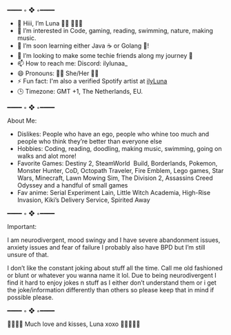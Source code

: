 ━━━━ ◦ ❖ ◦━━━━
- 👋 Hiii, I’m Luna 🏳️‍⚧️ 🩷💛🩵
- 👀 I’m interested in Code, gaming, reading, swimming, nature, making music.
- 🌱 I’m soon learning either Java ☕️ or Golang 💙!
- 💞️ I’m looking to make some techie friends along my journey 🥰
- 📫 How to reach me: Discord: ilylunaa_
- 😄 Pronouns: 🏳️‍⚧️ She/Her 🏳️‍⚧️
- ⚡ Fun fact: I'm also a verified Spotify artist at [ilyLuna](https://open.spotify.com/artist/149ovLrninF8hp2zUDUqhv)
- 🕒 Timezone: GMT +1, The Netherlands, EU.

  
━━━━ ◦ ❖ ◦━━━━


About Me:

- Dislikes: People who have an ego, people who whine too much and people who think they’re better than everyone else
- Hobbies: Coding, reading, doodling, making music, swimming, going on walks and alot more!
- Favorite Games: Destiny 2, SteamWorld  Build, Borderlands, Pokemon, Monster Hunter, CoD, Octopath Traveler, Fire Emblem, Lego games, Star Wars, Minecraft, Lawn Mowing Sim, The Division 2, Assassins Creed Odyssey and a handful of small games
- Fav anime: Serial Experiment Lain, Little Witch Academia, High-Rise Invasion, Kiki’s Delivery Service, Spirited Away

━━━━ ◦ ❖ ◦━━━━


Important: 

I am neurodivergent, mood swingy and I have severe abandonment issues, anxiety issues and fear of failure I probably also have BPD but I’m still unsure of that.

I don’t like the constant joking about stuff all the time. Call me old fashioned or blunt or whatever you wanna name it lol. Due to being neurodivergent I find it hard to enjoy jokes n stuff as I either don’t understand them or i get the joke/information differently than others so please keep that in mind if possible please.



━━━━ ◦ ❖ ◦━━━━

🏳️‍⚧️🏳️‍🌈 Much love and kisses, Luna xoxo 💋🏳️‍🌈🏳️‍⚧️
